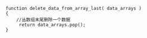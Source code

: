     function delete_data_from_array_last( data_arrays )
    {
        //丛数组末尾删除一个数据
         return data_arrays.pop();
    }
    
